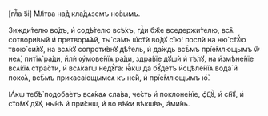 [глⷡ҇а ѕ҃і] Мл҃тва над̾ кла́дѧземъ но́вымъ.

Зижди́телю во́дъ, и҆ содѣ́телю всѣ́хъ, гдⷭ҇и бж҃е вседержи́телю, всѧ̑
сотвори́вый и҆ претворѧ́ѧй, ты̀ са́мъ ѡ҆ст҃ѝ во́дꙋ сїю̀: послѝ на ню̀ ст҃ꙋ́ю
твою̀ си́лꙋ, на всѧ́кꙋ сопроти́внꙋ дѣ́тель, и҆ да́ждь всѣ̑мъ прїе́млющымъ ѿ
неѧ̀, питїѧ̀ ра́ди, и҆лѝ ᲂу҆мове́нїѧ ра́ди, здра́вїе дꙋшѝ и҆ тѣ́лꙋ, на
и҆змѣне́нїе всѧ́кїѧ стра́сти, и҆ всѧ́кагѡ недꙋ́га: ꙗ҆́кѡ да бꙋ́детъ и҆сцѣле́нїѧ
вода̀ и҆ поко́ѧ, всѣ̑мъ прикаса́ющымсѧ къ не́й, и҆ прїе́млющымъ ю҆̀.

Ꙗ҆́кѡ тебѣ̀ подоба́етъ всѧ́каѧ сла́ва, че́сть и҆ поклоне́нїе, ѻ҆ц҃ꙋ̀, и҆ сн҃ꙋ,
и҆ ст҃о́мꙋ дх҃ꙋ, ны́нѣ и҆ при́снѡ, и҆ во вѣ́ки вѣкѡ́въ, а҆ми́нь.

